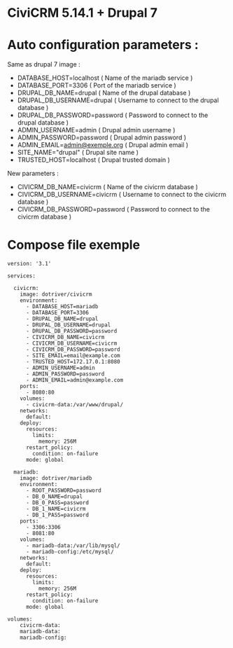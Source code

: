 # CiviCRM 5.14.1 + Drupal 7

# Auto configuration parameters :

Same as drupal 7 image :

- DATABASE_HOST=localhost       ( Name of the mariadb service )
- DATABASE_PORT=3306            ( Port of the mariadb service )
- DRUPAL_DB_NAME=drupal         ( Name of the drupal database )
- DRUPAL_DB_USERNAME=drupal     ( Username to connect to the drupal database )
- DRUPAL_DB_PASSWORD=password   ( Password to connect to the drupal database )
- ADMIN_USERNAME=admin          ( Drupal admin username )
- ADMIN_PASSWORD=password       ( Drupal admin password )
- ADMIN_EMAIL=admin@exemple.org ( Drupal admin email )
- SITE_NAME="drupal"            ( Drupal site name )
- TRUSTED_HOST=localhost        ( Drupal trusted domain )

New parameters :

- CIVICRM_DB_NAME=civicrm       ( Name of the civicrm database )
- CIVICRM_DB_USERNAME=civicrm   ( Username to connect to the civicrm database )
- CIVICRM_DB_PASSWORD=password  ( Password to connect to the civicrm database )

# Compose file exemple

```
version: '3.1'

services:

  civicrm:
    image: dotriver/civicrm
    environment:
      - DATABASE_HOST=mariadb
      - DATABASE_PORT=3306
      - DRUPAL_DB_NAME=drupal
      - DRUPAL_DB_USERNAME=drupal
      - DRUPAL_DB_PASSWORD=password
      - CIVICRM_DB_NAME=civicrm
      - CIVICRM_DB_USERNAME=civicrm
      - CIVICRM_DB_PASSWORD=password
      - SITE_EMAIL=email@example.com
      - TRUSTED_HOST=172.17.0.1:8080
      - ADMIN_USERNAME=admin
      - ADMIN_PASSWORD=password
      - ADMIN_EMAIL=admin@example.com
    ports:
      - 8080:80
    volumes:
      - civicrm-data:/var/www/drupal/
    networks:
      default:
    deploy:
      resources:
        limits:
          memory: 256M
      restart_policy:
        condition: on-failure
      mode: global

  mariadb:
    image: dotriver/mariadb
    environment:
      - ROOT_PASSWORD=password
      - DB_0_NAME=drupal
      - DB_0_PASS=password
      - DB_1_NAME=civicrm
      - DB_1_PASS=password
    ports:
      - 3306:3306
      - 8081:80
    volumes:
      - mariadb-data:/var/lib/mysql/
      - mariadb-config:/etc/mysql/
    networks:
      default:
    deploy:
      resources:
        limits:
          memory: 256M
      restart_policy:
        condition: on-failure
      mode: global

volumes:
    civicrm-data:
    mariadb-data:
    mariadb-config:
```